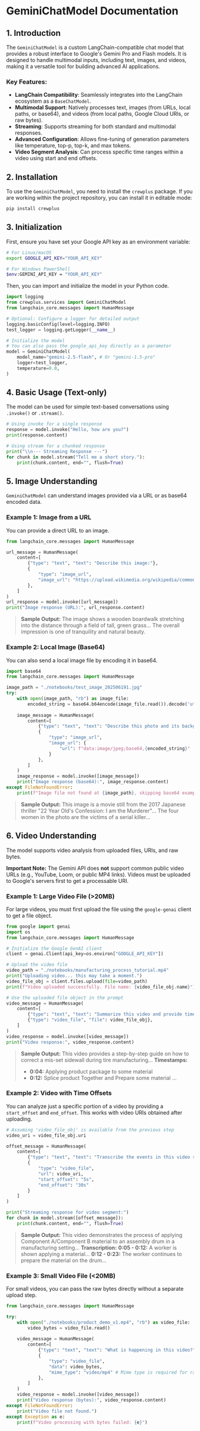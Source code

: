 # GeminiChatModel Documentation

## 1. Introduction

The `GeminiChatModel` is a custom LangChain-compatible chat model that provides a robust interface to Google's Gemini Pro and Flash models. It is designed to handle multimodal inputs, including text, images, and videos, making it a versatile tool for building advanced AI applications.

### Key Features:
- **LangChain Compatibility**: Seamlessly integrates into the LangChain ecosystem as a `BaseChatModel`.
- **Multimodal Support**: Natively processes text, images (from URLs, local paths, or base64), and videos (from local paths, Google Cloud URIs, or raw bytes).
- **Streaming**: Supports streaming for both standard and multimodal responses.
- **Advanced Configuration**: Allows fine-tuning of generation parameters like temperature, top-p, top-k, and max tokens.
- **Video Segment Analysis**: Can process specific time ranges within a video using start and end offsets.

## 2. Installation

To use the `GeminiChatModel`, you need to install the `crewplus` package. If you are working within the project repository, you can install it in editable mode:

```bash
pip install crewplus
```

## 3. Initialization

First, ensure you have set your Google API key as an environment variable:

```bash
# For Linux/macOS
export GOOGLE_API_KEY="YOUR_API_KEY"

# For Windows PowerShell
$env:GEMINI_API_KEY = "YOUR_API_KEY"
```

Then, you can import and initialize the model in your Python code.

```python
import logging
from crewplus.services import GeminiChatModel
from langchain_core.messages import HumanMessage

# Optional: Configure a logger for detailed output
logging.basicConfig(level=logging.INFO)
test_logger = logging.getLogger(__name__)

# Initialize the model
# You can also pass the google_api_key directly as a parameter
model = GeminiChatModel(
    model_name="gemini-2.5-flash", # Or "gemini-1.5-pro"
    logger=test_logger,
    temperature=0.0,
)
```

## 4. Basic Usage (Text-only)

The model can be used for simple text-based conversations using `.invoke()` or `.stream()`.

```python
# Using invoke for a single response
response = model.invoke("Hello, how are you?")
print(response.content)

# Using stream for a chunked response
print("\\n--- Streaming Response ---")
for chunk in model.stream("Tell me a short story."):
    print(chunk.content, end="", flush=True)
```

## 5. Image Understanding

`GeminiChatModel` can understand images provided via a URL or as base64 encoded data.

### Example 1: Image from a URL

You can provide a direct URL to an image.

```python
from langchain_core.messages import HumanMessage

url_message = HumanMessage(
    content=[
        {"type": "text", "text": "Describe this image:"},
        {
            "type": "image_url",
            "image_url": "https://upload.wikimedia.org/wikipedia/commons/thumb/d/dd/Gfp-wisconsin-madison-the-nature-boardwalk.jpg/2560px-Gfp-wisconsin-madison-the-nature-boardwalk.jpg"
        },
    ]
)
url_response = model.invoke([url_message])
print("Image response (URL):", url_response.content)
```
> **Sample Output:**
> The image shows a wooden boardwalk stretching into the distance through a field of tall, green grass... The overall impression is one of tranquility and natural beauty.

### Example 2: Local Image (Base64)

You can also send a local image file by encoding it in base64.

```python
import base64
from langchain_core.messages import HumanMessage

image_path = "./notebooks/test_image_202506191.jpg"
try:
    with open(image_path, "rb") as image_file:
        encoded_string = base64.b64encode(image_file.read()).decode('utf-8')
    
    image_message = HumanMessage(
        content=[
            {"type": "text", "text": "Describe this photo and its background story."},
            {
                "type": "image_url",
                "image_url": {
                    "url": f"data:image/jpeg;base64,{encoded_string}"
                }
            },
        ]
    )
    image_response = model.invoke([image_message])
    print("Image response (base64):", image_response.content)
except FileNotFoundError:
    print(f"Image file not found at {image_path}, skipping base64 example.")
```
> **Sample Output:**
> This image is a movie still from the 2017 Japanese thriller "22 Year Old's Confession: I am the Murderer"... The four women in the photo are the victims of a serial killer...

## 6. Video Understanding

The model supports video analysis from uploaded files, URIs, and raw bytes.

**Important Note:** The Gemini API does **not** support common public video URLs (e.g., YouTube, Loom, or public MP4 links). Videos must be uploaded to Google's servers first to get a processable URI.

### Example 1: Large Video File (>20MB)

For large videos, you must first upload the file using the `google-genai` client to get a file object.

```python
from google import genai
import os
from langchain_core.messages import HumanMessage

# Initialize the Google GenAI client
client = genai.Client(api_key=os.environ["GOOGLE_API_KEY"])

# Upload the video file
video_path = "./notebooks/manufacturing_process_tutorial.mp4"
print("Uploading video... this may take a moment.")
video_file_obj = client.files.upload(file=video_path)
print(f"Video uploaded successfully. File name: {video_file_obj.name}")

# Use the uploaded file object in the prompt
video_message = HumanMessage(
    content=[
        {"type": "text", "text": "Summarize this video and provide timestamps for key events."},
        {"type": "video_file", "file": video_file_obj},
    ]
)
video_response = model.invoke([video_message])
print("Video response:", video_response.content)
```

> **Sample Output:**
> This video provides a step-by-step guide on how to correct a mis-set sidewall during tire manufacturing...
> **Timestamps:**
> * **0:04:** Applying product package to some material
> * **0:12:** Splice product Together and Prepare some material
> ...

### Example 2: Video with Time Offsets

You can analyze just a specific portion of a video by providing a `start_offset` and `end_offset`. This works with video URIs obtained after uploading.

```python
# Assuming 'video_file_obj' is available from the previous step
video_uri = video_file_obj.uri

offset_message = HumanMessage(
    content=[
        {"type": "text", "text": "Transcribe the events in this video segment."},
        {
            "type": "video_file", 
            "url": video_uri,
            "start_offset": "5s",
            "end_offset": "30s"
        }
    ]
)

print("Streaming response for video segment:")
for chunk in model.stream([offset_message]):
    print(chunk.content, end="", flush=True)
```
> **Sample Output:**
> This video demonstrates the process of applying Component A/Component B material to an assembly drum in a manufacturing setting...
> **Transcription:**
> **0:05 - 0:12:** A worker is shown applying a material...
> **0:12 - 0:23:** The worker continues to prepare the material on the drum...

### Example 3: Small Video File (<20MB)

For small videos, you can pass the raw bytes directly without a separate upload step.

```python
from langchain_core.messages import HumanMessage

try:
    with open("./notebooks/product_demo_v1.mp4", "rb") as video_file:
        video_bytes = video_file.read()
    
    video_message = HumanMessage(
        content=[
            {"type": "text", "text": "What is happening in this video?"},
            {
                "type": "video_file",
                "data": video_bytes,
                "mime_type": "video/mp4" # Mime type is required for raw data
            },
        ]
    )
    video_response = model.invoke([video_message])
    print("Video response (bytes):", video_response.content)
except FileNotFoundError:
    print("Video file not found.")
except Exception as e:
    print(f"Video processing with bytes failed: {e}")
```